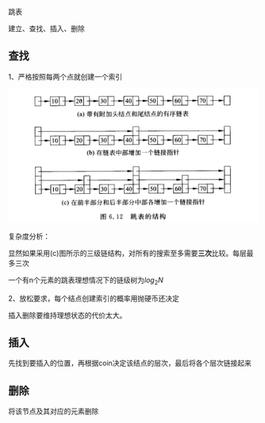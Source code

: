 跳表

建立、查找、插入、删除



## 查找

1、严格按照每两个点就创建一个索引

![1655818494497](./assets/1655818494497.png)

复杂度分析：

显然如果采用(c)图所示的三级链结构，对所有的搜索至多需要**三次**比较。每层最多三次

一个有n个元素的跳表理想情况下的链级树为$log_2{N}$

2、放松要求，每个结点创建索引的概率用抛硬币还决定

插入删除要维持理想状态的代价太大。

## 插入

先找到要插入的位置，再根据coin决定该结点的层次，最后将各个层次链接起来

## 删除

将该节点及其对应的元素删除



